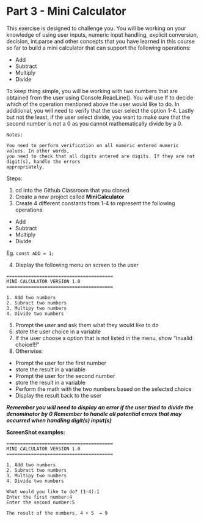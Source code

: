 # Part 3 - Mini Calculator

This exercise is designed to challenge you. You will be working on your knowledge of 
using user inputs, numeric input handling, explicit conversion, decision, int.parse and other concepts that
you have learned in this course so far to build a mini calculator that can support
the following operations:
 - Add
 - Subtract
 - Multiply
 - Divide

To keep thing simple, you will be working with two numbers that are obtained from the user using
Console.ReadLine(). You will use If to decide which of the operation mentioned
above the user would like to do. In additional, you will need to verify that the user
select the option 1-4. Lastly but not the least, if the user select divide, you want to 
make sure that the second number is not a 0 as you cannot mathematically divide by a 0.

```
Notes:

You need to perform verification on all numeric entered numeric values. In other words,
you need to check that all digits entered are digits. If they are not digit(s), handle the errors
appropriately.
```

Steps:
1. cd into the Github Classroom that you cloned
2. Create a new project called **MiniCalculator**
3. Create 4 different constants from 1-4 to represent the following operations
- Add
- Subtract
- Multiply
- Divide

Eg. ```const ADD = 1;```

4. Display the following menu on screen to the user
```
=======================================
MINI CALCULATOR VERSION 1.0
=======================================

1. Add two numbers
2. Subract two numbers
3. Multipy two numbers
4. Divide two numbers
```

5. Prompt the user and ask them what they would like to do
6. store the user choice in a variable
7. If the user choose a option that is not listed in the menu, show "Invalid choice!!!"
8. Otherwise:
- Prompt the user for the first number
- store the result in a variable
- Prompt the user for the second number
- store the result in a variable
- Perform the math with the two numbers based on the selected choice
- Display the result back to the user

***Remember you will need to display an error if the user tried to divide the denominator by 0***
***Remember to handle all potential errors that may occurred when handling digit(s) input(s)***

**ScreenShot examples:**

```
=======================================
MINI CALCULATOR VERSION 1.0
=======================================

1. Add two numbers
2. Subract two numbers
3. Multipy two numbers
4. Divide two numbers

What would you like to do? (1-4):1
Enter the first number:4
Enter the second number:5

The result of the numbers, 4 + 5  = 9
```
